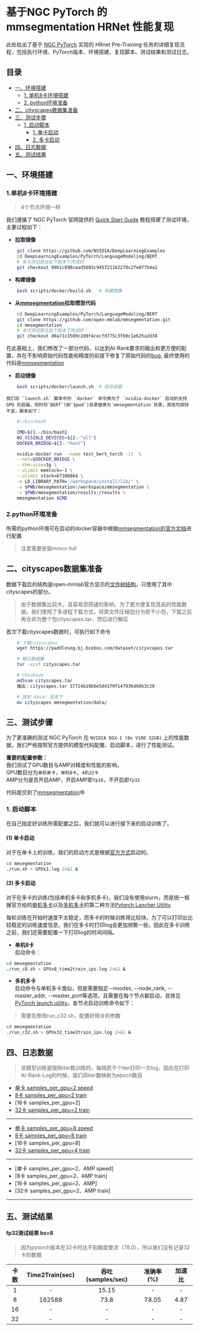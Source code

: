 <!-- omit in toc -->
# 基于NGC PyTorch 的mmsegmentation HRNet 性能复现

此处给出了基于 [NGC PyTorch](https://github.com/NVIDIA/DeepLearningExamples/tree/master/PyTorch/Segmentation) 实现的 HRnet Pre-Training 任务的详细复现流程，包括执行环境、PyTorch版本、环境搭建、复现脚本、测试结果和测试日志。

<!-- omit in toc -->

## 目录
- [一、环境搭建](#一环境搭建)
  - [1. 单机8卡环境搭建](#1单机8卡环境搭建)
  - [2. python环境准备](#2python环境准备)
- [二、cityscapes数据集准备](#二cityscapes数据集准备)
- [三、测试步骤](#三测试步骤)
  - [1. 启动脚本](#1-启动脚本)
    - [1. 单卡启动](#1-单卡启动)
    - [2. 多卡启动](#2-多卡启动)
- [四、日志数据](#四日志数据)
- [五、测试结果](#五测试结果)


## 一、环境搭建  

### 1.单机8卡环境搭建
>4个节点环境一样    

我们遵循了 NGC PyTorch 官网提供的 [Quick Start Guide](https://github.com/NVIDIA/DeepLearningExamples/tree/master/PyTorch/LanguageModeling/BERT#quick-start-guide) 教程搭建了测试环境，主要过程如下：

- **拉取镜像**

```bash
    git clone https://github.com/NVIDIA/DeepLearningExamples
    cd DeepLearningExamples/PyTorch/LanguageModeling/BERT
    # 本次测试是在如下版本下完成的：
    git checkout 99b1c898cead5603c945721162270c2fe077b4a2
```

- **构建镜像**

```bash
    bash scripts/docker/build.sh   # 构建镜像
```

- **从[mmsegmentation](https://github.com/open-mmlab/mmsegmentation)拉取模型代码**

```bash
    cd DeepLearningExamples/PyTorch/LanguageModeling/BERT
    git clone https://github.com/open-mmlab/mmsegmentation.git
    cd mmsegmentation
    # 本次测试是在如下版本下完成的：
    git checkout d0a71c1509c2d9f4cecfd775c3fb0c1e625a2d38
```
在此基础上，我们修改了一部分代码，以达到AI-Rank要求的输出和更方便的配置，并在不影响原始代码性能和精度的前提下修复了原始代码的[bug](https://github.com/open-mmlab/mmsegmentation/pull/522), 最终使用的代码是[mmsegmentation](./mmsegmentation)

- **启动镜像**
```bash
    bash scripts/docker/launch.sh  # 启动容器
```
    我们将 `launch.sh` 脚本中的 `docker` 命令换为了 `nvidia-docker` 启动的支持 GPU 的容器，同时将`BERT`(即`$pwd`)目录替换为`mmsegmentation`目录，其他均保持不变，脚本如下：
```bash
    #!/bin/bash

    CMD=${1:-/bin/bash}
    NV_VISIBLE_DEVICES=${2:-"all"}
    DOCKER_BRIDGE=${3:-"host"}

    nvidia-docker run --name test_bert_torch -it  \
    --net=$DOCKER_BRIDGE \
    --shm-size=1g \
    --ulimit memlock=-1 \
    --ulimit stack=67108864 \
    -e LD_LIBRARY_PATH='/workspace/install/lib/' \
    -v $PWD/mmsegmentation:/workspace/mmsegmentation \
    -v $PWD/mmsegmentation/results:/results \
    mmsegmentation $CMD
```  

### 2.python环境准备  

所需的python环境可在启动的docker容器中根据[mmsegmentation的官方文档](https://github.com/open-mmlab/mmsegmentation/blob/master/docs/get_started.md#installation)进行配置  
>注意需要安装mmcv-full
## 二、cityscapes数据集准备  

数据下载后的结构是open-mmlab官方显示的[文件树结构](https://github.com/open-mmlab/mmsegmentation/blob/master/docs/dataset_prepare.md)，只使用了其中cityscapes的部分。  
>由于数据集比较大，且容易受网速的影响，为了更方便复现竞品的性能数据，我们使用了多进程下载方式，将原文件压缩包分为若干小包，下载之后再合并为整个包cityscapes.tar，然后进行解压

首次下载cityscapes数据时，可执行如下命令 
```bash
    # 下载cityscapes  
    wget https://paddleseg.bj.bcebos.com/dataset/cityscapes.tar  

    # 解压数据集
    tar -xzvf cityscapes.tar

    # checksum
    md5sum cityscapes.tar
    输出：cityscapes.tar 37724b19b6e5d41f9f147936d60b3c29

    # 放到 data/ 目录下
    mv cityscapes mmsegmentation/data/
```

## 三、测试步骤

为了更准确的测试 NGC PyTorch 在 `NVIDIA DGX-1 (8x V100 32GB)` 上的性能数据，我们严格按照官方提供的模型代码配置、启动脚本，进行了性能测试。

**重要的配置参数：**  
我们测试了GPU数目与AMP对精度和性能的影响，  
GPU数目分为`单机单卡`，`单机8卡`，`4机32卡`  
AMP分为是否开启AMP，开启AMP即`fp16`，不开启即`fp32`
 
代码提交到了[mmsegmentation](./mmsegmentation)中
### 1. 启动脚本  
在自己指定好训练所需配置之后，我们就可以进行接下来的启动训练了。
#### (1) 单卡启动  
 对于在单卡上的训练，我们的启动方式是根据[官方方式](https://github.com/open-mmlab/mmsegmentation/blob/master/docs/train.md#train-with-a-single-gpu)启动的。

```bash  
cd mmsegmentation
./run.sh > GPUx1.log 2>&1 &
```

#### (2) 多卡启动  

对于在多卡的训练(包括单机多卡和多机多卡)，我们没有使用slurm，而是统一根据官方给的[单机多卡](https://github.com/open-mmlab/mmsegmentation/blob/master/docs/train.md#train-with-multiple-gpus)以及[多机多卡](https://github.com/open-mmlab/mmsegmentation/blob/master/docs/train.md#train-with-multiple-machines)的第二种方法[Pytorch Lancher Utility](https://github.com/pytorch/pytorch/blob/master/torch/distributed/launch.py)

每轮训练在开始时速度不太稳定，而多卡的时候训练得比较块，为了可以打印出比较稳定的训练速度信息，我们在多卡时打印log会更加频繁一些，因此在多卡训练之前，我们还需要配置一下打印log的时间间隔。
- **单机8卡**  
启动命令：
``` bash
cd mmsegmentation
./run_c8.sh > GPUx8_time2train_ips.log 2>&1 &
```  

- **多机多卡**  
启动命令与单机多卡类似，但是需要指定--nnodes, --node_rank, --master_addr, --master_port等选项，且需要在每个节点都启动，具体见[PyTorch launch utility](https://github.com/pytorch/pytorch/blob/master/torch/distributed/launch.py)。各节点启动训练命令如下：
>需要先修改run_c32.sh，配置好相关的参数
``` bash
cd mmsegmentation
./run_c32.sh > GPUx32_time2train_ips.log 2>&1 &
```

## 四、日志数据  
>该模型训练是按照iter数训练的，每隔若干个iter打印一次log，因此在打印AI-Rank-Log的时候，我们将iter数映射为epoch数目

- [单卡 samples_per_gpu=2 speed](../log/GPUx1.log)
- [8卡 samples_per_gpu=2 train](../log/GPUx8_time2train_ips.log)
- [16卡 samples_per_gpu=2]
- [32卡 samples_per_gpu=2 train](../log/GPUx32_time2train_ips.log)
***
- [单卡 samples_per_gpu=8 speed](../log/GPUx1-bs8.log)
- [8卡 samples_per_gpu=8 train](../log/GPUx8_time2train_ips-bs8.log)
- [16卡 samples_per_gpu=8]
- [32卡 samples_per_gpu=4 train](../log/GPUx32_speed-bs4.log)
***
- [单卡 samples_per_gpu=2、AMP speed]
- [8卡 samples_per_gpu=2、AMP train]
- [16卡 samples_per_gpu=2、AMP]
- [32卡 samples_per_gpu=2、AMP train]
***


## 五、测试结果

#### fp32测试结果 bs=8
>因为pytorch版本在32卡时达不到精度要求（78.0），所以我们没有记录32卡的数据  

|卡数 | Time2Train(sec) | 吞吐(samples/sec) |准确率(%) | 加速比|
|:-----:|:-----:|:-----:|:-----:|:-----:|
|1 | - | 15.15 | -| - |
|8 | 162588 | 73.8 | 78.05 | 4.87 |
|16| - |- | - | - |
|32| - | -  | - | - |